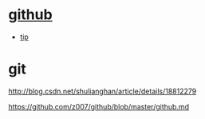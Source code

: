 
# [github](https://github.com/tiimgreen/github-cheat-sheet/blob/master/README.zh-cn.md)
  * [tip](http://dengshuan.me/misc/github-tips.html)
   
# git
http://blog.csdn.net/shulianghan/article/details/18812279

https://github.com/z007/github/blob/master/github.md
